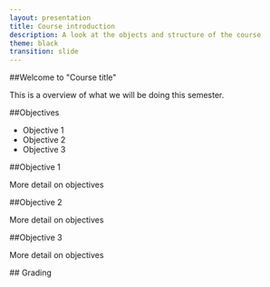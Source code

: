 ```yaml
---
layout: presentation
title: Course introduction
description: A look at the objects and structure of the course
theme: black
transition: slide
---
```


<section data-markdown>
##Welcome to "Course title"

This is a overview of what we will be doing this semester.
</section>

<section data-markdown>
##Objectives

  * Objective 1
  * Objective 2
  * Objective 3    
</section>

<section data-markdown>
##Objective 1

More detail on objectives   
</section>

<section data-markdown>
##Objective 2

More detail on objectives   
</section>

<section data-markdown>
##Objective 3

More detail on objectives   
</section>


<section data-markdown>
## Grading
  
</section>
